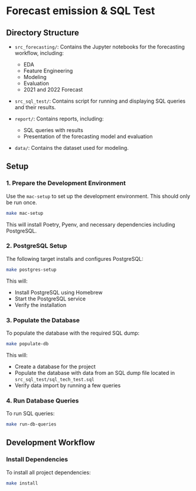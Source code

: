# Forecast emission & SQL Test

## Directory Structure

- `src_forecasting/`: Contains the Jupyter notebooks for the forecasting workflow, including:
  - EDA
  - Feature Engineering
  - Modeling
  - Evaluation
  - 2021 and 2022 Forecast

- `src_sql_test/`: Contains script for running and displaying SQL queries and their results.

- `report/`: Contains reports, including:
  - SQL queries with results
  - Presentation of the forecasting model and evaluation

- `data/`: Contains the dataset used for modeling.


## Setup

### 1. Prepare the Development Environment

Use the `mac-setup` to set up the development environment. This should only be run once.

```bash
make mac-setup
```

This will install Poetry, Pyenv, and necessary dependencies including PostgreSQL.

### 2. PostgreSQL Setup

The following target installs and configures PostgreSQL:

```bash
make postgres-setup
```

This will:
- Install PostgreSQL using Homebrew
- Start the PostgreSQL service
- Verify the installation

### 3. Populate the Database

To populate the database with the required SQL dump:

```bash
make populate-db
```

This will:
- Create a database for the project
- Populate the database with data from an SQL dump file located in `src_sql_test/sql_tech_test.sql`
- Verify data import by running a few queries

### 4. Run Database Queries

To run  SQL queries:

```bash
make run-db-queries
```


## Development Workflow

### Install Dependencies

To install all project dependencies:

```bash
make install
```

